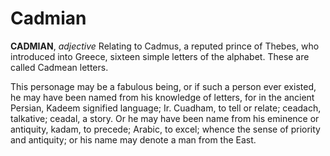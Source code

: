 # Cadmian

**CADMIAN**, _adjective_ Relating to Cadmus, a reputed prince of Thebes, who introduced into Greece, sixteen simple letters of the alphabet. These are called Cadmean letters.

This personage may be a fabulous being, or if such a person ever existed, he may have been named from his knowledge of letters, for in the ancient Persian, Kadeem signified language; Ir. Cuadham, to tell or relate; ceadach, talkative; ceadal, a story. Or he may have been name from his eminence or antiquity, kadam, to precede; Arabic, to excel; whence the sense of priority and antiquity; or his name may denote a man from the East.